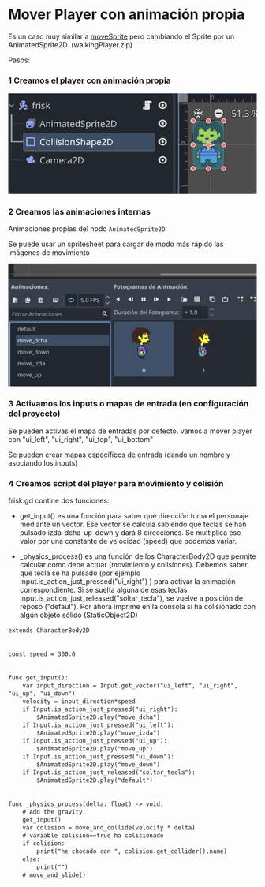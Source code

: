 # Mover Player con animación propia 

Es un caso muy similar a [moveSprite](../moveSprite) pero cambiando el Sprite por un AnimatedSprite2D.
(walkingPlayer.zip)

Pasos: 

### 1  Creamos el player con animación propia

![player](animatedPlayer.png)

### 2 Creamos las animaciones internas

Animaciones propias del nodo ``AnimatedSprite2D``

Se puede usar un spritesheet para cargar de modo más rápido las imágenes de movimiento 

![player](animations.png)



### 3 Activamos los inputs o mapas de entrada (en configuración del proyecto)

Se pueden activas el mapa de entradas por defecto. vamos a mover player con "ui_left", "ui_right", "ui_top", "ui_bottom"

Se pueden crear mapas específicos de entrada (dando un nombre y asociando los inputs) 

### 4 Creamos script del player para movimiento y colisión 

frisk.gd contine dos funciones: 

- get_input() es una función para saber qué dirección toma el personaje mediante un vector. Ese vector se calcula sabiendo qué teclas se han pulsado izda-dcha-up-down y dará 8 direcciones. Se multiplica ese valor por una constante de velocidad (speed) que podemos variar. 

- _physics_process() es una función de los CharacterBody2D que permite calcular cómo debe actuar (movimiento y colisiones). Debemos saber qué tecla se ha pulsado (por ejemplo Input.is_action_just_pressed("ui_right") ) para activar la animación correspondiente. Si se suelta alguna de esas teclas Input.is_action_just_released("soltar_tecla"), se vuelve a posición de reposo ("defaul"). Por ahora imprime en la consola si ha colisionado con algún objeto sólido (StaticObject2D)

   

```
extends CharacterBody2D


const speed = 300.0


func get_input():
	var input_direction = Input.get_vector("ui_left", "ui_right", "ui_up", "ui_down")
	velocity = input_direction*speed
	if Input.is_action_just_pressed("ui_right"):
		$AnimatedSprite2D.play("move_dcha")
	if Input.is_action_just_pressed("ui_left"):
		$AnimatedSprite2D.play("move_izda")
	if Input.is_action_just_pressed("ui_up"):
		$AnimatedSprite2D.play("move_up")
	if Input.is_action_just_pressed("ui_down"):
		$AnimatedSprite2D.play("move_down")
	if Input.is_action_just_released("soltar_tecla"):
		$AnimatedSprite2D.play("default")


func _physics_process(delta: float) -> void:
	# Add the gravity.
	get_input()
	var colision = move_and_collide(velocity * delta)
	# variable colision==true ha colisionado
	if colision:
		print("he chocado con ", colision.get_collider().name)
	else:
		print("")
	# move_and_slide()

```





